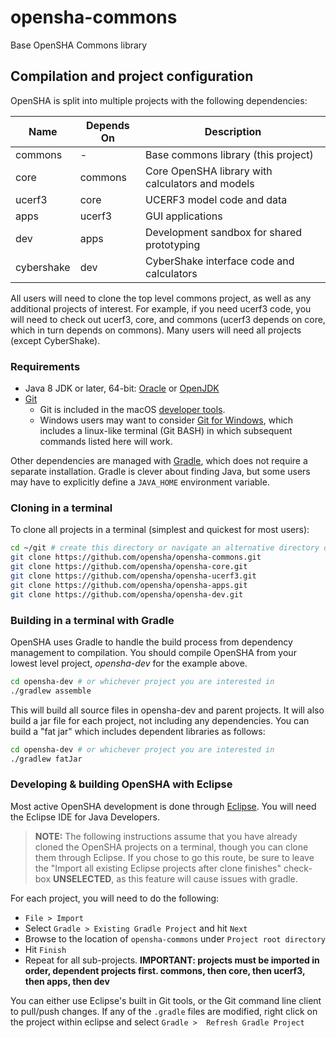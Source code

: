 # opensha-commons
Base OpenSHA Commons library

## Compilation and project configuration
OpenSHA is split into multiple projects with the following dependencies:

| Name       | Depends On | Description                                      |
|------------|------------|--------------------------------------------------|
| commons    | -          | Base commons library (this project)              |
| core       | commons    | Core OpenSHA library with calculators and models |
| ucerf3     | core       | UCERF3 model code and data                       |
| apps       | ucerf3     | GUI applications                                 |
| dev        | apps       | Development sandbox for shared prototyping       |
| cybershake | dev        | CyberShake interface code and calculators        |

All users will need to clone the top level commons project, as well as any additional projects of interest. For example, if you need ucerf3 code, you will need to check out ucerf3, core, and commons (ucerf3 depends on core, which in turn depends on commons). Many users will need all projects (except CyberShake).

### Requirements

* Java 8 JDK or later, 64-bit: [Oracle](http://www.oracle.com/technetwork/java/javase/downloads/jdk8-downloads-2133151.html) or [OpenJDK](http://openjdk.java.net/install/)
* [Git](https://git-scm.com/downloads)
    - Git is included in the macOS [developer tools](https://developer.apple.com/xcode/).
    - Windows users may want to consider [Git for Windows](https://git-for-windows.github.io), which includes a linux-like terminal (Git BASH) in which subsequent commands listed here will work.
 
Other dependencies are managed with [Gradle](https://gradle.org/), which does not require a separate installation. Gradle is clever about finding Java, but some users may have to explicitly define a `JAVA_HOME` environment variable. 

### Cloning in a terminal

To clone all projects in a terminal (simplest and quickest for most users):

```bash
cd ~/git # create this directory or navigate an alternative directory of your choosing
git clone https://github.com/opensha/opensha-commons.git
git clone https://github.com/opensha/opensha-core.git
git clone https://github.com/opensha/opensha-ucerf3.git
git clone https://github.com/opensha/opensha-apps.git
git clone https://github.com/opensha/opensha-dev.git
```

### Building in a terminal with Gradle

OpenSHA uses Gradle to handle the build process from dependency management to compilation. You should compile OpenSHA from your lowest level project, *opensha-dev* for the example above.

```bash
cd opensha-dev # or whichever project you are interested in
./gradlew assemble
```

This will build all source files in opensha-dev and parent projects. It will also build a jar file for each project, not including any dependencies. You can build a "fat jar" which includes dependent libraries as follows:

```bash
cd opensha-dev # or whichever project you are interested in
./gradlew fatJar
```

### Developing & building OpenSHA with Eclipse

Most active OpenSHA development is done through [Eclipse](https://eclipse.org). You will need the Eclipse IDE for Java Developers.

>**NOTE:** The following instructions assume that you have already cloned the OpenSHA projects on a terminal, though you can clone them through Eclipse. If you chose to go this route, be sure to leave the "Import all existing Eclipse projects after clone finishes" check-box **UNSELECTED**, as this feature will cause issues with gradle.

For each project, you will need to do the following:
* `File > Import`  
* Select `Gradle > Existing Gradle Project` and hit `Next`  
* Browse to the location of `opensha-commons` under `Project root directory`  
* Hit `Finish`  
* Repeat for all sub-projects. **IMPORTANT: projects must be imported in order, dependent projects first. commons, then core, then ucerf3, then apps, then dev**  

You can either use Eclipse's built in Git tools, or the Git command line client to pull/push changes. If any of the `.gradle` files are modified, right click on the project within eclipse and select `Gradle >  Refresh Gradle Project`
